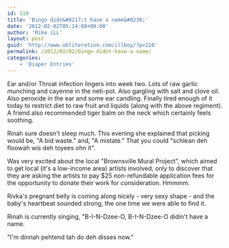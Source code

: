 ```yaml
---
id: 110
title: 'Bingo didn&#8217;t have a name&#8230;'
date: '2012-02-02T05:14:08+00:00'
author: 'Mike iLL'
layout: post
guid: 'http://www.obliteration.com/illboy/?p=110'
permalink: /2012/02/02/bingo-didnt-have-a-name/
categories:
    - 'Diaper Entries'
---
```


Ear and/or Throat infection lingers into week two. Lots of raw garlic munching and cayenne in the neti-pot. Also gargling with salt and clove oil. Also peroxide in the ear and some ear candling. Finally tired enough of it today to restrict diet to raw fruit and liquids (along with the above regiment). A friend also recommended tiger balm on the neck which certainly feels soothing.

Rinah sure doesn't sleep much. This evening she explained that picking would be, "A bid waste." and, "A mistate." That you could "schlean deh floowah wis deh toyees ohn it".

Was very excited about the local "Brownsville Mural Project", which aimed to get local (it's a low-income area) artists involved, only to discover that they are asking the artists to pay $25 non-refundable application fees for the opportunity to donate their work for consideration. Hmmmm.

Rivka's pregnant belly is coming along nicely - very sexy shape - and the baby's heartbeat sounded strong, the one time we were able to find it.

Rinah is currently singing, "B-I-N-Dzee-O, B-I-N-Dzee-O didin't have a name.

"I'm dinnah pehtend tah do deh disses now."